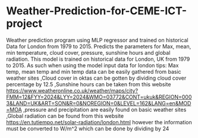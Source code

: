 # Weather-Prediction-for-CEME-ICT-project
Weather prediction program using MLP regressor and trained on historical Data for London from 1979 to 2015. Predicts the parameters for Max, mean, min temperature, cloud cover, pressure, sunshine hours and global radiation. 
This model is trained on historical data for London, UK from 1979 to 2015. As such when using the model input data for london tips: Max temp, mean temp and min temp data can be easily gathered from basic weather sites ,Cloud cover in oktas can be gotten by dividing cloud cover percentage by 12.5 ,Sunshine hours can be taken from this website https://www.weatheronline.co.uk/weather/maps/city?FMM=12&FYY=2024&LYY=2024&WMO=03772&CONT=ukuk&REGION=0003&LAND=UK&ART=SON&R=0&NOREGION=0&LEVEL=162&LANG=en&MOD=MOA ,pressure and precipitation are easily found on basic weather sites ,Global radiation can be found from this website https://en.tutiempo.net/solar-radiation/london.html however the information must be converted to W/m^2 which can be done by dividing by 24
